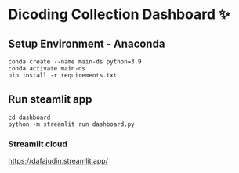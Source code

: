# Dicoding Collection Dashboard ✨

## Setup Environment - Anaconda

```
conda create --name main-ds python=3.9
conda activate main-ds
pip install -r requirements.txt
```

## Run steamlit app

```
cd dashboard
python -m streamlit run dashboard.py
```

### Streamlit cloud

https://dafajudin.streamlit.app/
